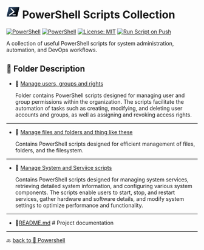 # <img src="../../Assets/Powershell.svg" width="35" alt="PowerShell"> PowerShell Scripts Collection  

[![PowerShell](https://custom-icon-badges.demolab.com/badge/.-Microsoft-blue.svg?style=flat&logo=powershell-core-eyecatch32&logoColor=white)](https://learn.microsoft.com/en-us/powershell/scripting/install/installing-powershell-on-windows?view=powershell-7.5)
[![PowerShell](https://img.shields.io/badge/PowerShell-5.1%2B-blue?logo=powershell)](https://docs.microsoft.com/en-us/powershell/)
[![License: MIT](https://img.shields.io/badge/License-MIT-green.svg)](https://opensource.org/licenses/MIT)
[![Run Script on Push](https://github.com/KR-Sew/Scripting/actions/workflows/bash.yml/badge.svg)](https://github.com/KR-Sew/Scripting/actions/workflows/bash.yml)

A collection of useful PowerShell scripts for system administration, automation, and DevOps workflows.  

## 📂 Folder Description

- 📂 [Manage users, groups and rights](./Accounts/)

  Folder contains PowerShell scripts designed for managing user and group permissions within the organization. The scripts facilitate the automation of tasks such as creating, modifying, and deleting user accounts and groups, as well as assigning and revoking access rights.

---

- 📂 [Manage files and folders and thing like these](./FileSystems/)
  
  Contains PowerShell scripts designed for efficient management of files, folders, and the filesystem.

---

- 📂 [Manage System and Serviice scripts](./System-Services/)

     Contains PowerShell scripts designed for managing system services, retrieving detailed system information, and configuring various system components. The scripts enable users to start, stop, and restart services, gather hardware and software details, and modify system settings to optimize performance and functionality.

---

- 📄[README.md](ReadMe.md)                   # Project documentation

---

🔙 [back to 📂 Powershell](../)
